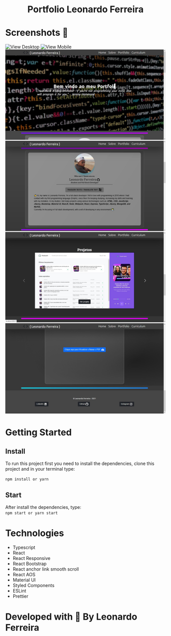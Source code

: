 <h1 align="center">Portfolio Leonardo Ferreira

# Screenshots 📸

<img src="./screenshots/gifView.gif" alt="View Desktop">
<img src="./screenshots/gifViewMobile.gif" alt="View Mobile">

<img src="./screenshots/pic1.jpg" alt="Screenshot 1" />
<img src="./screenshots/pic2.jpg" alt="Screenshot 2" />
<img src="./screenshots/pic3.jpg" alt="Screenshot 3" />
<img src="./screenshots/pic4.jpg" alt="Screenshot 4" />

# Getting Started

## Install
To run this project first you need to install the dependencies, clone this project and in your terminal type:

``` npm install or yarn ```

## Start

After install the dependencies, type: <br>
``` npm start or yarn start ```
# Technologies
* Typescript
* React
* React Responsive
* React Bootstrap
* React anchor link smooth scroll
* React AOS
* Material UI
* Styled Components
* ESLint
* Prettier
# Developed with 💜 By Leonardo Ferreira
